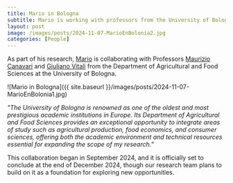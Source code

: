 ```yaml
---
title: Mario in Bologna
subtitle: Mario is working with professors from the University of Bologna
layout: post
image: /images/posts/2024-11-07-MarioEnBolonia2.jpg
categories: [People]
---
```

As part of his research, [Mario](https://www.iaaa.es/staff/mario/) is collaborating with Professors [Maurizio Canavari](https://www.unibo.it/sitoweb/maurizio.canavari/en) and [Giuliano Vitali](https://www.unibo.it/sitoweb/giuliano.vitali/en) from the Department of Agricultural and Food Sciences at the University of Bologna.


![Mario in Bologna]({{ site.baseurl }}/images/posts/2024-11-07-MarioEnBolonia1.jpg)

*"The University of Bologna is renowned as one of the oldest and most prestigious academic institutions in Europe. Its Department of Agricultural and Food Sciences provides an exceptional opportunity to integrate areas of study such as agricultural production, food economics, and consumer sciences, offering both the academic environment and technical resources essential for expanding the scope of my research."*

This collaboration began in September 2024, and it is officially set to conclude at the end of December 2024, though our research team plans to build on it as a foundation for exploring new opportunities.


